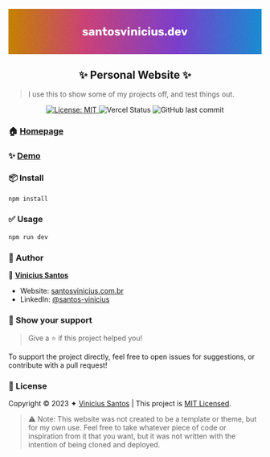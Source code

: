 <p align="center">
  <img align="center" src="./.github/readme_banner.jpg" />
</p>

<h2 align="center">✨ Personal Website ✨</h2>

> I use this to show some of my projects off, and test things out.

<p align="center">
  <a href="https://github.com/santos-vinicius/santosvinicius.dev/blob/main/LICENSE" target="_blank">
    <img alt="License: MIT" src="https://img.shields.io/badge/License-MIT-pink.svg?style=flat-square" />
  </a>
  <img alt="Vercel Status" src="https://img.shields.io/github/deployments/santos-vinicius/santosvinicius.dev/Production?label=vercel&logo=vercel&style=flat-square">
  <img alt="GitHub last commit" src="https://img.shields.io/github/last-commit/santos-vinicius/santosvinicius.dev?style=flat-square">
</p>

### 🏠 [Homepage](https://www.santosvinicius.com.br/)

### ✨ [Demo](https://www.santosvinicius.dev/)

### 📦 Install

```sh
npm install 
```

### ✅ Usage

```sh
npm run dev 
```

### 🦄 Author

👤 **[Vinicius Santos](https://github.com/santos-vinicius)**

* Website: [santosvinicius.com.br](https://www.santosvinicius.com.br/)
* LinkedIn: [@santos-vinicius](https://linkedin.com/in/santos-vinicius)

### 💟 Show your support

> Give a ⭐️ if this project helped you!

To support the project directly, feel free to open issues for suggestions, or contribute with a pull request!

### 📑 License

Copyright © 2023 ✦ [Vinicius Santos](https://github.com/santos-vinicius) |
This project is [MIT Licensed](https://github.com/santos-vinicius/santosvinicius.dev/blob/main/LICENSE).

> ⚠️ Note: This website was not created to be a template or theme, but for my own use. Feel free to take whatever piece of code or inspiration from it that you want, but it was not written with the intention of being cloned and deployed.

